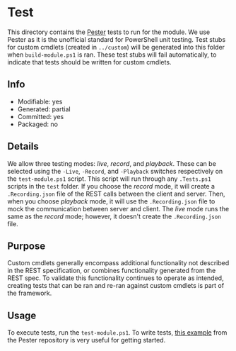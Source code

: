 # Test
This directory contains the [Pester](https://www.powershellgallery.com/packages/Pester) tests to run for the module. We use Pester as it is the unofficial standard for PowerShell unit testing. Test stubs for custom cmdlets (created in `../custom`) will be generated into this folder when `build-module.ps1` is ran. These test stubs will fail automatically, to indicate that tests should be written for custom cmdlets.

## Info
- Modifiable: yes
- Generated: partial
- Committed: yes
- Packaged: no

## Details
We allow three testing modes: *live*, *record*, and *playback*. These can be selected using the `-Live`, `-Record`, and `-Playback` switches respectively on the `test-module.ps1` script. This script will run through any `.Tests.ps1` scripts in the `test` folder. If you choose the *record* mode, it will create a `.Recording.json` file of the REST calls between the client and server. Then, when you choose *playback* mode, it will use the `.Recording.json` file to mock the communication between server and client. The *live* mode runs the same as the *record* mode; however, it doesn't create the `.Recording.json` file.

## Purpose
Custom cmdlets generally encompass additional functionality not described in the REST specification, or combines functionality generated from the REST spec. To validate this functionality continues to operate as intended, creating tests that can be ran and re-ran against custom cmdlets is part of the framework.

## Usage
To execute tests, run the `test-module.ps1`. To write tests, [this example](https://github.com/pester/Pester/blob/8b9cf4248315e44f1ac6673be149f7e0d7f10466/Examples/Planets/Get-Planet.Tests.ps1#L1) from the Pester repository is very useful for getting started.
